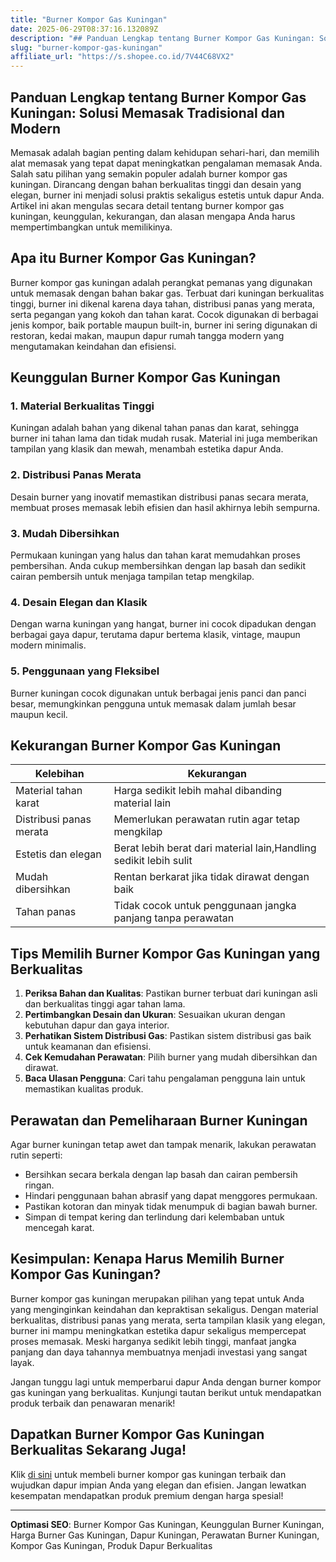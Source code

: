 ```yaml
---
title: "Burner Kompor Gas Kuningan"
date: 2025-06-29T08:37:16.132089Z
description: "## Panduan Lengkap tentang Burner Kompor Gas Kuningan: Solusi Memasak Tradisional dan Modern..."
slug: "burner-kompor-gas-kuningan"
affiliate_url: "https://s.shopee.co.id/7V44C68VX2"
---
```

## Panduan Lengkap tentang Burner Kompor Gas Kuningan: Solusi Memasak Tradisional dan Modern

Memasak adalah bagian penting dalam kehidupan sehari-hari, dan memilih alat memasak yang tepat dapat meningkatkan pengalaman memasak Anda. Salah satu pilihan yang semakin populer adalah burner kompor gas kuningan. Dirancang dengan bahan berkualitas tinggi dan desain yang elegan, burner ini menjadi solusi praktis sekaligus estetis untuk dapur Anda. Artikel ini akan mengulas secara detail tentang burner kompor gas kuningan, keunggulan, kekurangan, dan alasan mengapa Anda harus mempertimbangkan untuk memilikinya.

## Apa itu Burner Kompor Gas Kuningan?

Burner kompor gas kuningan adalah perangkat pemanas yang digunakan untuk memasak dengan bahan bakar gas. Terbuat dari kuningan berkualitas tinggi, burner ini dikenal karena daya tahan, distribusi panas yang merata, serta pegangan yang kokoh dan tahan karat. Cocok digunakan di berbagai jenis kompor, baik portable maupun built-in, burner ini sering digunakan di restoran, kedai makan, maupun dapur rumah tangga modern yang mengutamakan keindahan dan efisiensi.

## Keunggulan Burner Kompor Gas Kuningan

### 1. Material Berkualitas Tinggi
Kuningan adalah bahan yang dikenal tahan panas dan karat, sehingga burner ini tahan lama dan tidak mudah rusak. Material ini juga memberikan tampilan yang klasik dan mewah, menambah estetika dapur Anda.

### 2. Distribusi Panas Merata
Desain burner yang inovatif memastikan distribusi panas secara merata, membuat proses memasak lebih efisien dan hasil akhirnya lebih sempurna.

### 3. Mudah Dibersihkan
Permukaan kuningan yang halus dan tahan karat memudahkan proses pembersihan. Anda cukup membersihkan dengan lap basah dan sedikit cairan pembersih untuk menjaga tampilan tetap mengkilap.

### 4. Desain Elegan dan Klasik
Dengan warna kuningan yang hangat, burner ini cocok dipadukan dengan berbagai gaya dapur, terutama dapur bertema klasik, vintage, maupun modern minimalis.

### 5. Penggunaan yang Fleksibel
Burner kuningan cocok digunakan untuk berbagai jenis panci dan panci besar, memungkinkan pengguna untuk memasak dalam jumlah besar maupun kecil.

## Kekurangan Burner Kompor Gas Kuningan

| Kelebihan | Kekurangan |
| --- | --- |
| Material tahan karat | Harga sedikit lebih mahal dibanding material lain |
| Distribusi panas merata | Memerlukan perawatan rutin agar tetap mengkilap |
| Estetis dan elegan | Berat lebih berat dari material lain,Handling sedikit lebih sulit |
| Mudah dibersihkan | Rentan berkarat jika tidak dirawat dengan baik |
| Tahan panas | Tidak cocok untuk penggunaan jangka panjang tanpa perawatan |

## Tips Memilih Burner Kompor Gas Kuningan yang Berkualitas

1. **Periksa Bahan dan Kualitas**: Pastikan burner terbuat dari kuningan asli dan berkualitas tinggi agar tahan lama.
2. **Pertimbangkan Desain dan Ukuran**: Sesuaikan ukuran dengan kebutuhan dapur dan gaya interior.
3. **Perhatikan Sistem Distribusi Gas**: Pastikan sistem distribusi gas baik untuk keamanan dan efisiensi.
4. **Cek Kemudahan Perawatan**: Pilih burner yang mudah dibersihkan dan dirawat.
5. **Baca Ulasan Pengguna**: Cari tahu pengalaman pengguna lain untuk memastikan kualitas produk.

## Perawatan dan Pemeliharaan Burner Kuningan

Agar burner kuningan tetap awet dan tampak menarik, lakukan perawatan rutin seperti:

- Bersihkan secara berkala dengan lap basah dan cairan pembersih ringan.
- Hindari penggunaan bahan abrasif yang dapat menggores permukaan.
- Pastikan kotoran dan minyak tidak menumpuk di bagian bawah burner.
- Simpan di tempat kering dan terlindung dari kelembaban untuk mencegah karat.

## Kesimpulan: Kenapa Harus Memilih Burner Kompor Gas Kuningan?

Burner kompor gas kuningan merupakan pilihan yang tepat untuk Anda yang menginginkan keindahan dan kepraktisan sekaligus. Dengan material berkualitas, distribusi panas yang merata, serta tampilan klasik yang elegan, burner ini mampu meningkatkan estetika dapur sekaligus mempercepat proses memasak. Meski harganya sedikit lebih tinggi, manfaat jangka panjang dan daya tahannya membuatnya menjadi investasi yang sangat layak.

Jangan tunggu lagi untuk memperbarui dapur Anda dengan burner kompor gas kuningan yang berkualitas. Kunjungi tautan berikut untuk mendapatkan produk terbaik dan penawaran menarik!

## Dapatkan Burner Kompor Gas Kuningan Berkualitas Sekarang Juga!

Klik [di sini](https://s.shopee.co.id/7V44C68VX2) untuk membeli burner kompor gas kuningan terbaik dan wujudkan dapur impian Anda yang elegan dan efisien. Jangan lewatkan kesempatan mendapatkan produk premium dengan harga spesial!

---

**Optimasi SEO**: Burner Kompor Gas Kuningan, Keunggulan Burner Kuningan, Harga Burner Gas Kuningan, Dapur Kuningan, Perawatan Burner Kuningan, Kompor Gas Kuningan, Produk Dapur Berkualitas